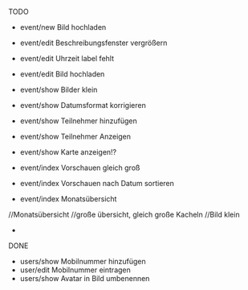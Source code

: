 TODO
* event/new  Bild hochladen

* event/edit Beschreibungsfenster vergrößern
* event/edit Uhrzeit label fehlt
* event/edit Bild hochladen

* event/show Bilder klein
* event/show Datumsformat korrigieren
* event/show Teilnehmer hinzufügen 
* event/show Teilnehmer Anzeigen
* event/show Karte anzeigen!?

* event/index Vorschauen gleich groß
* event/index Vorschauen nach Datum sortieren
* event/index Monatsübersicht

//Monatsübersicht
//große übersicht, gleich große Kacheln
//Bild klein



* 

DONE
* users/show Mobilnummer hinzufügen
* user/edit  Mobilnummer eintragen
* users/show Avatar in Bild umbenennen
